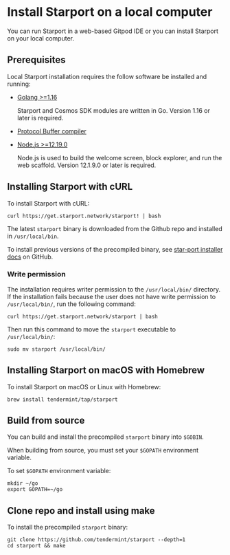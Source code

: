 # Install Starport on a local computer

You can run Starport in a web-based Gitpod IDE or you can install Starport on your local computer.

## Prerequisites

Local Starport installation requires the follow software be installed and running:

- [Golang >=1.16](https://golang.org/)

  <!-- is 1.16 correct? or revert back to 1.14? -->

   Starport and Cosmos SDK modules are written in Go. Version 1.16 or later is required.

- [Protocol Buffer compiler](https://grpc.io/docs/protoc-installation/)

  <!-- purpose of this compiler? we can be helpful and tell them why we are asking them to install protobuf -->
- [Node.js >=12.19.0](https://nodejs.org/)

  Node.js is used to build the welcome screen, block explorer, and run the web scaffold. Version 12.1.9.0 or later is required.

## Installing Starport with cURL

To install Starport with cURL:

```
curl https://get.starport.network/starport! | bash
```

The latest `starport` binary is downloaded from the Github repo and installed in `/usr/local/bin`.

To install previous versions of the precompiled binary, see [star-port installer docs](https://github.com/allinbits/starport-installer) on GitHub.

### Write permission

The installation requires writer permission to the `/usr/local/bin/` directory. If the installation fails because the user does not have write permission to `/usr/local/bin/`, run the following command:

```
curl https://get.starport.network/starport | bash
```

Then run this command to move the `starport` executable to `/usr/local/bin/`:

```
sudo mv starport /usr/local/bin/
```

<!-- looks like we need to update <https://github.com/allinbits/starport-installer/blob/master/README.md> that says installing with Homebrew is not supported, I tried and it worked for me -->

 ## Installing Starport on macOS with Homebrew

To install Starport on macOS or Linux with Homebrew:

```
brew install tendermint/tap/starport
```

## Build from source

You can build and install the precompiled `starport` binary into `$GOBIN`.

When building from source, you must set your `$GOPATH` environment variable.

To set `$GOPATH` environment variable:

```
mkdir ~/go
export GOPATH=~/go
```

## Clone repo and install using make

To install the precompiled `starport` binary:

```
git clone https://github.com/tendermint/starport --depth=1
cd starport && make
```

<!-- what is different about local install? benefits? -->
